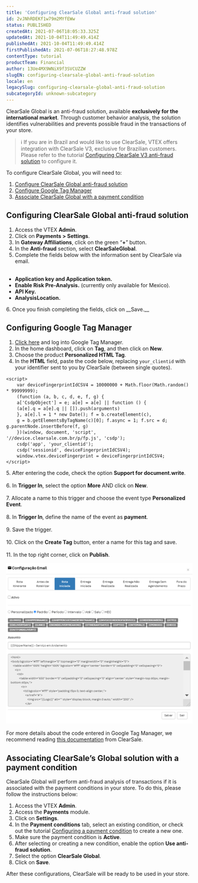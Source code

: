 ```yaml
---
title: 'Configuring ClearSale Global anti-fraud solution'
id: 2vJNhRDEKf1w79m2MYfEWw
status: PUBLISHED
createdAt: 2021-07-06T18:05:33.325Z
updatedAt: 2021-10-04T11:49:49.414Z
publishedAt: 2021-10-04T11:49:49.414Z
firstPublishedAt: 2021-07-06T18:27:48.978Z
contentType: tutorial
productTeam: Financial
author: 13Ue4MX9WNiX9f3SVCUZZW
slugEN: configuring-clearsale-global-anti-fraud-solution
locale: en
legacySlug: configuring-clearsale-global-anti-fraud-solution
subcategoryId: unknown-subcategory
---
```


ClearSale Global is an anti-fraud solution, available __exclusively for the international market__. Through customer behavior analysis, the solution identifies vulnerabilities and prevents possible fraud in the transactions of your store.

>ℹ️ If you are in Brazil and would like to use ClearSale, VTEX offers integration with ClearSale V3, exclusive for Brazilian customers. Please refer to the tutorial [Configuring ClearSale V3 anti-fraud solution](https://help.vtex.com/en/tutorial/configurar-antifraude-clearsale-v3--2pPORygesIqQOa6cIG6agg?&utm_source=autocomplete) to configure it.

To configure ClearSale Global, you will need to:

1. [Configure ClearSale Global anti-fraud solution](#configuring-clearsale-global-anti-fraud-solution)
2. [Configure Google Tag Manager](#configuring-google-tag-manager)
3. [Associate ClearSale Global with a payment condition](#associating-clearsales-global-solution-with-a-payment-condition)

## Configuring ClearSale Global anti-fraud solution

1. Access the VTEX __Admin__.
2. Click on __Payments > Settings__.
3. In __Gateway Affiliations__, click on the green “__+__” button.
4. In the __Anti-fraud__ section, select __ClearSaleGlobal__.
5. Complete the fields below with the information sent by ClearSale via email.
<br><br>
<ul>
  <li><b>Application key and Application token.</li></b>
  <li><b>Enable Risk Pre-Analysis.</b> (currently only available for Mexico).</li>
<li><b>API Key.</li></b>
<li><b>AnalysisLocation.</li></b>
 </ul>
  </li>
</ul>
6. Once you finish completing the fields, click on __Save.__

## Configuring Google Tag Manager

1. [Click here](http://tagmanager.google.com) and log into Google Tag Manager.
2. In the home dashboard, click on __Tag__, and then click on __New__.
3. Choose the product __Personalized HTML Tag__.
4. In the __HTML__ field, paste the code below, replacing `your_clientid` with your identifier sent to you by ClearSale (between single quotes).  
```
<script>
    var deviceFingerprintIdCSV4 = 10000000 + Math.floor(Math.random() * 99999999);
    (function (a, b, c, d, e, f, g) {
    a['CsdpObject'] = e; a[e] = a[e] || function () {
    (a[e].q = a[e].q || []).push(arguments)
    }, a[e].l = 1 * new Date(); f = b.createElement(c),
    g = b.getElementsByTagName(c)[0]; f.async = 1; f.src = d; g.parentNode.insertBefore(f, g)
    })(window, document, 'script', '//device.clearsale.com.br/p/fp.js', 'csdp');
    csdp('app', 'your_clientid');
    csdp('sessionid', deviceFingerprintIdCSV4);
    window.vtex.deviceFingerprint = deviceFingerprintIdCSV4;
</script>
```
  <ui>5. After entering the code, check the option <b>Support for document.write</b>.</ui>
<br>  
  <ui>6. In <b>Trigger In</b>, select the option <b>More</b> AND click on <b>New</b>.</ui>
<br>  
  <ui>7. Allocate a name to this trigger and choose the event type <b>Personalized Event</b>.</ui>
<br>  
  <ui>8. In <b>Trigger In</b>, define the name of the event as <b>payment</b>.</ui>
<br>  
  <ui>9. Save the trigger.</ui>
<br>  
  <ui>10. Click on the <b>Create Tag</b> button, enter a name for this tag and save.</ui>
<br>  
  <ui>11. In the top right corner, click on <b>Publish</b>.</ui>

![Fingerprint ClearSalve_Screen](https://raw.githubusercontent.com/vtexdocs/help-center-content/refs/heads/main/_1.png)

For more details about the code entered in Google Tag Manager, we recommend reading [this documentation](https://api.clearsale.com.br/docs/behavior-analytics) from ClearSale.

## Associating ClearSale’s Global solution with a payment condition

ClearSale Global will perform anti-fraud analysis of transactions if it is associated with the payment conditions in your store. To do this, please follow the instructions below:

1. Access the VTEX __Admin__.
2. Access the __Payments__ module.
3. Click on __Settings__.
4. In the __Payment conditions__ tab, select an existing condition, or check out the tutorial [Configuring a payment condition](https://help.vtex.com/en/tracks/pagamentos--6GAS7ZzGAm7AGoEAwDbwJG/6bzGxlz4inf8sKmvZ1c7i3?&utm_source=autocomplete) to create a new one.
5. Make sure the payment condition is __Active__.
6. After selecting or creating a new condition, enable the option __Use anti-fraud solution__.
7. Select the option __ClearSale Global__.
8. Click on __Save__.

After these configurations, ClearSale will be ready to be used in your store.

